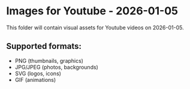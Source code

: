 # Images for Youtube - 2026-01-05

This folder will contain visual assets for Youtube videos on 2026-01-05.

## Supported formats:
- PNG (thumbnails, graphics)
- JPG/JPEG (photos, backgrounds)
- SVG (logos, icons)
- GIF (animations)
